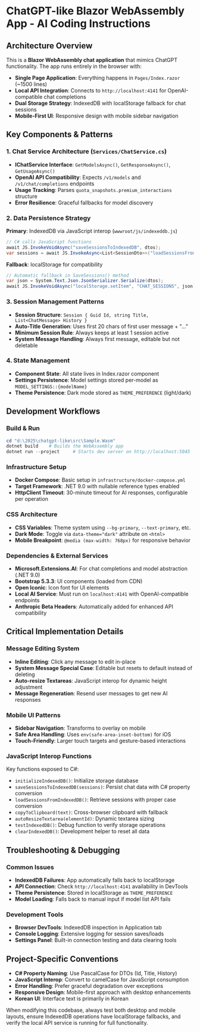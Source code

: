 # ChatGPT-like Blazor WebAssembly App - AI Coding Instructions

## Architecture Overview

This is a **Blazor WebAssembly chat application** that mimics ChatGPT functionality. The app runs entirely in the browser with:

- **Single Page Application**: Everything happens in `Pages/Index.razor` (~1500 lines)
- **Local API Integration**: Connects to `http://localhost:4141` for OpenAI-compatible chat completions
- **Dual Storage Strategy**: IndexedDB with localStorage fallback for chat sessions
- **Mobile-First UI**: Responsive design with mobile sidebar navigation

## Key Components & Patterns

### 1. Chat Service Architecture (`Services/ChatService.cs`)
- **IChatService Interface**: `GetModelsAsync()`, `GetResponseAsync()`, `GetUsageAsync()`
- **OpenAI API Compatibility**: Expects `/v1/models` and `/v1/chat/completions` endpoints
- **Usage Tracking**: Parses `quota_snapshots.premium_interactions` structure
- **Error Resilience**: Graceful fallbacks for model discovery

### 2. Data Persistence Strategy
**Primary**: IndexedDB via JavaScript interop (`wwwroot/js/indexeddb.js`)
```csharp
// C# calls JavaScript functions
await JS.InvokeVoidAsync("saveSessionsToIndexedDB", dtos);
var sessions = await JS.InvokeAsync<List<SessionDto>>("loadSessionsFromIndexedDB");
```

**Fallback**: localStorage for compatibility
```csharp
// Automatic fallback in SaveSessions() method
var json = System.Text.Json.JsonSerializer.Serialize(dtos);
await JS.InvokeVoidAsync("localStorage.setItem", "CHAT_SESSIONS", json);
```

### 3. Session Management Patterns
- **Session Structure**: `Session { Guid Id, string Title, List<ChatMessage> History }`
- **Auto-Title Generation**: Uses first 20 chars of first user message + "…"
- **Minimum Session Rule**: Always keeps at least 1 session active
- **System Message Handling**: Always first message, editable but not deletable

### 4. State Management
- **Component State**: All state lives in Index.razor component
- **Settings Persistence**: Model settings stored per-model as `MODEL_SETTINGS::{modelName}`
- **Theme Persistence**: Dark mode stored as `THEME_PREFERENCE` (light/dark)

## Development Workflows

### Build & Run
```powershell
cd "d:\2025\chatgpt-like\src\Sample.Wasm"
dotnet build    # Builds the WebAssembly app
dotnet run --project     # Starts dev server on http://localhost:5045
```

### Infrastructure Setup
- **Docker Compose**: Basic setup in `infrastructure/docker-compose.yml` 
- **Target Framework**: .NET 9.0 with nullable reference types enabled
- **HttpClient Timeout**: 30-minute timeout for AI responses, configurable per operation

### CSS Architecture
- **CSS Variables**: Theme system using `--bg-primary`, `--text-primary`, etc.
- **Dark Mode**: Toggle via `data-theme="dark"` attribute on `<html>`
- **Mobile Breakpoint**: `@media (max-width: 768px)` for responsive behavior

### Dependencies & External Services
- **Microsoft.Extensions.AI**: For chat completions and model abstraction (.NET 9.0)
- **Bootstrap 5.3.3**: UI components (loaded from CDN)
- **Open Iconic**: Icon font for UI elements
- **Local AI Service**: Must run on `localhost:4141` with OpenAI-compatible endpoints
- **Anthropic Beta Headers**: Automatically added for enhanced API compatibility

## Critical Implementation Details

### Message Editing System
- **Inline Editing**: Click any message to edit in-place
- **System Message Special Case**: Editable but resets to default instead of deleting
- **Auto-resize Textareas**: JavaScript interop for dynamic height adjustment
- **Message Regeneration**: Resend user messages to get new AI responses

### Mobile UI Patterns
- **Sidebar Navigation**: Transforms to overlay on mobile
- **Safe Area Handling**: Uses `env(safe-area-inset-bottom)` for iOS
- **Touch-Friendly**: Larger touch targets and gesture-based interactions

### JavaScript Interop Functions
Key functions exposed to C#:
- `initializeIndexedDB()`: Initialize storage database
- `saveSessionsToIndexedDB(sessions)`: Persist chat data with C# property conversion
- `loadSessionsFromIndexedDB()`: Retrieve sessions with proper case conversion
- `copyToClipboard(text)`: Cross-browser clipboard with fallback
- `autoResizeTextarea(elementId)`: Dynamic textarea sizing
- `testIndexedDB()`: Debug function to verify storage operations
- `clearIndexedDB()`: Development helper to reset all data

## Troubleshooting & Debugging

### Common Issues
- **IndexedDB Failures**: App automatically falls back to localStorage
- **API Connection**: Check `http://localhost:4141` availability in DevTools
- **Theme Persistence**: Stored in localStorage as `THEME_PREFERENCE`
- **Model Loading**: Falls back to manual input if model list API fails

### Development Tools
- **Browser DevTools**: IndexedDB inspection in Application tab
- **Console Logging**: Extensive logging for session saves/loads
- **Settings Panel**: Built-in connection testing and data clearing tools

## Project-Specific Conventions

- **C# Property Naming**: Use PascalCase for DTOs (Id, Title, History)
- **JavaScript Interop**: Convert to camelCase for JavaScript consumption
- **Error Handling**: Prefer graceful degradation over exceptions
- **Responsive Design**: Mobile-first approach with desktop enhancements
- **Korean UI**: Interface text is primarily in Korean

When modifying this codebase, always test both desktop and mobile layouts, ensure IndexedDB operations have localStorage fallbacks, and verify the local API service is running for full functionality.
